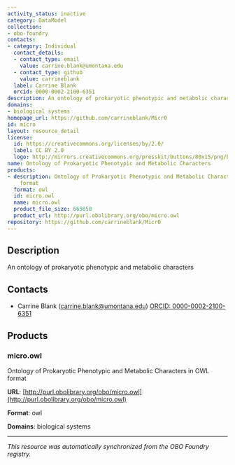 ```yaml
---
activity_status: inactive
category: DataModel
collection:
- obo-foundry
contacts:
- category: Individual
  contact_details:
  - contact_type: email
    value: carrine.blank@umontana.edu
  - contact_type: github
    value: carrineblank
  label: Carrine Blank
  orcid: 0000-0002-2100-6351
description: An ontology of prokaryotic phenotypic and metabolic characters
domains:
- biological systems
homepage_url: https://github.com/carrineblank/MicrO
id: micro
layout: resource_detail
license:
  id: https://creativecommons.org/licenses/by/2.0/
  label: CC BY 2.0
  logo: http://mirrors.creativecommons.org/presskit/buttons/80x15/png/by.png
name: Ontology of Prokaryotic Phenotypic and Metabolic Characters
products:
- description: Ontology of Prokaryotic Phenotypic and Metabolic Characters in OWL
    format
  format: owl
  id: micro.owl
  name: micro.owl
  product_file_size: 665050
  product_url: http://purl.obolibrary.org/obo/micro.owl
repository: https://github.com/carrineblank/MicrO
---
```

## Description

An ontology of prokaryotic phenotypic and metabolic characters

## Contacts

- Carrine Blank (carrine.blank@umontana.edu) [ORCID: 0000-0002-2100-6351](https://orcid.org/0000-0002-2100-6351)

## Products

### micro.owl

Ontology of Prokaryotic Phenotypic and Metabolic Characters in OWL format

**URL**: [http://purl.obolibrary.org/obo/micro.owl](http://purl.obolibrary.org/obo/micro.owl)

**Format**: owl

**Domains**: biological systems

---

*This resource was automatically synchronized from the OBO Foundry registry.*